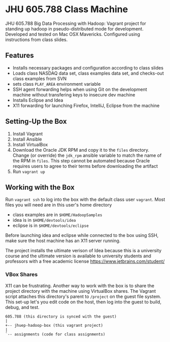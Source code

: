 # JHU 605.788 Class Machine

JHU 605.788 Big Data Processing with Hadoop: Vagrant project for standing up
hadoop in pseudo-distributed mode for development. Developed and tested on Mac
OSX Mavericks. Configured using instructions from class slides.

## Features

* Installs necessary packages and configuration according to class slides
* Loads class NASDAQ data set, class examples data set, and checks-out class
  examples from SVN
* sets class `PLAY_AREA` environment variable
* SSH agent forwarding helps when using Git on the development machine without
  transfering keys to insecure dev machine
* Installs Eclipse and Idea
* X11 forwarding for launching Firefox, IntelliJ, Eclipse from the machine

## Setting-Up the Box

1. Install Vagrant
2. Install Ansible
3. Install VirtualBox
4. Download the Oracle JDK RPM and copy it to the `files` directory. Change (or
   override) the `jdk_rpm` ansible variable to match the name of the RPM in
   `files`. This step cannot be automated because Oracle requires users to agree
   to their terms before downloading the artifact
5. Run `vagrant up`

## Working with the Box

Run `vagrant ssh` to log into the box with the default class user `vagrant`.
Most files you will need are in this user's home directory

* class examples are in `$HOME/HadoopSamples`
* idea is in `$HOME/devtools/idea`
* eclipse is in `$HOME/devtools/eclipse`

Before launching idea and eclipse while connected to the box using SSH, make
sure the host machine has an X11 server running.

The project installs the ultimate verison of Idea because this is a university
course and the ultimate version is available to university students and
professors with a free academic license https://www.jetbrains.com/student/

### VBox Shares

X11 can be frustrating. Another way to work with the box is to share the project
directory with the machine using VirtualBox shares. The Vagrant script attaches
this directory's parent to `/project` on the guest file system. This set-up
let's you edit code on the host, then log into the guest to build, debug, and
test.

    605.788 (this directory is synced with the guest)
    |
    +-- jhuep-hadoop-box (this vagrant project)
    |
    `-- assignments (code for class assignments)

